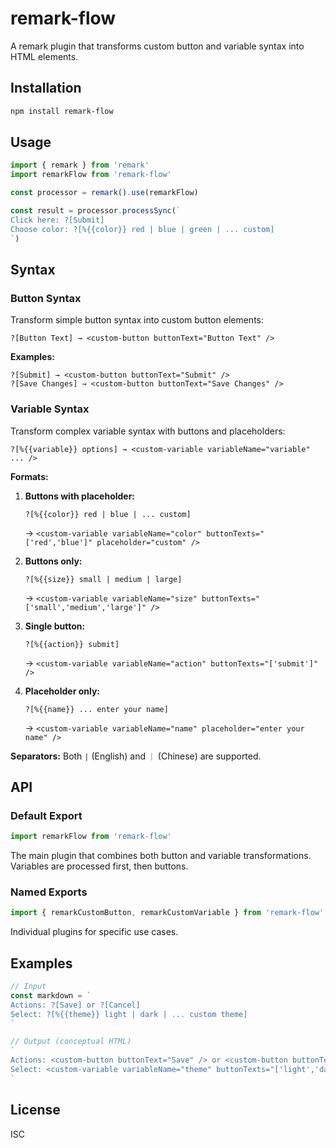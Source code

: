 # remark-flow

A remark plugin that transforms custom button and variable syntax into HTML elements.

## Installation

```bash
npm install remark-flow
```

## Usage

```javascript
import { remark } from 'remark'
import remarkFlow from 'remark-flow'

const processor = remark().use(remarkFlow)

const result = processor.processSync(`
Click here: ?[Submit]
Choose color: ?[%{{color}} red | blue | green | ... custom]
`)
```

## Syntax

### Button Syntax
Transform simple button syntax into custom button elements:

```
?[Button Text] → <custom-button buttonText="Button Text" />
```

**Examples:**
```
?[Submit] → <custom-button buttonText="Submit" />
?[Save Changes] → <custom-button buttonText="Save Changes" />
```

### Variable Syntax
Transform complex variable syntax with buttons and placeholders:

```
?[%{{variable}} options] → <custom-variable variableName="variable" ... />
```

**Formats:**

1. **Buttons with placeholder:**
   ```
   ?[%{{color}} red | blue | ... custom]
   ```
   → `<custom-variable variableName="color" buttonTexts="['red','blue']" placeholder="custom" />`

2. **Buttons only:**
   ```
   ?[%{{size}} small | medium | large]
   ```
   → `<custom-variable variableName="size" buttonTexts="['small','medium','large']" />`

3. **Single button:**
   ```
   ?[%{{action}} submit]
   ```
   → `<custom-variable variableName="action" buttonTexts="['submit']" />`

4. **Placeholder only:**
   ```
   ?[%{{name}} ... enter your name]
   ```
   → `<custom-variable variableName="name" placeholder="enter your name" />`

**Separators:** Both `|` (English) and `｜` (Chinese) are supported.

## API

### Default Export
```javascript
import remarkFlow from 'remark-flow'
```
The main plugin that combines both button and variable transformations. Variables are processed first, then buttons.

### Named Exports
```javascript
import { remarkCustomButton, remarkCustomVariable } from 'remark-flow'
```
Individual plugins for specific use cases.

## Examples

```javascript
// Input
const markdown = `
Actions: ?[Save] or ?[Cancel]
Select: ?[%{{theme}} light | dark | ... custom theme]
`

// Output (conceptual HTML)
`
Actions: <custom-button buttonText="Save" /> or <custom-button buttonText="Cancel" />
Select: <custom-variable variableName="theme" buttonTexts="['light','dark']" placeholder="custom theme" />
`
```

## License

ISC